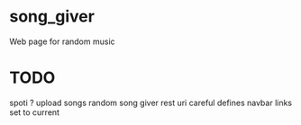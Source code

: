 # song_giver
Web page for random music

# TODO
spoti ?
upload songs
random song giver
rest uri
careful defines
navbar links set to current
